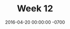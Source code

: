 ---
title: "Week 12"
layout: week
date: 2016-04-20 00:00:00 -0700
permalink: /logs/
goals:
  - Presentation outline
  - Poster outline
  - Improve design doc
nextclass: 
todo: 
  - "Presentation strategies and prompts"
  - "Improve Design Rationale"
  - "Improve Content section"
  - "Outline Conclusion"
done:
  - "(04/21) [LATE] Update Progress Board, Week12 log, Class Schedule"
  - "(04/25) Fixed Landscape Audit PDF/Menu bug"
schedule: 
---